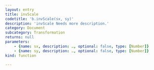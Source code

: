 ```yaml
---
layout: entry
title: invScale
codetitle: 'b.invScale(sx, sy)'
description: 'invScale Needs more description.'
category: Document
subcategory: Transformation
returns: null
parameters:
    - {name: sx, description: …, optional: false, type: [Number]}
    - {name: sy, description: …, optional: false, type: [Number]}
kind: function

---
```

